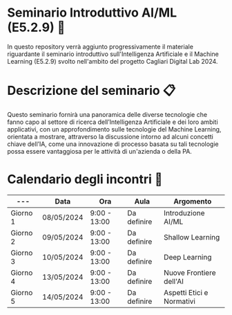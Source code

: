 # Seminario Introduttivo AI/ML (E5.2.9) :robot:
In questo repository verrà aggiunto progressivamente il materiale riguardante il seminario introduttivo sull'Intelligenza Artificiale e il Machine Learning (E5.2.9) svolto nell'ambito del progetto Cagliari Digital Lab 2024.

# Descrizione del seminario :clipboard:
Questo seminario fornirà una panoramica delle diverse tecnologie che fanno capo al settore di ricerca dell’Intelligenza Artificiale e dei loro ambiti applicativi, con un approfondimento sulle tecnologie del Machine Learning, orientata a mostrare, attraverso la discussione intorno ad alcuni concetti chiave dell’IA, come una innovazione di processo basata su tali tecnologie possa essere vantaggiosa per le attività di un'azienda o della PA.

# Calendario degli incontri :date:
--- | Data | Ora | Aula | Argomento 
--- | --- | --- | --- |--- 
Giorno 1 | 08/05/2024 | 9:00 - 13:00 | Da definire | Introduzione AI/ML 
Giorno 2 | 09/05/2024 | 9:00 - 13:00 | Da definire | Shallow Learning 
Giorno 3| 10/05/2024 | 9:00 - 13:00 | Da definire | Deep Learning 
Giorno 4 | 13/05/2024 | 9:00 - 13:00 | Da definire | Nuove Frontiere dell'AI 
Giorno 5 | 14/05/2024 | 9:00 - 13:00 | Da definire | Aspetti Etici e Normativi 
